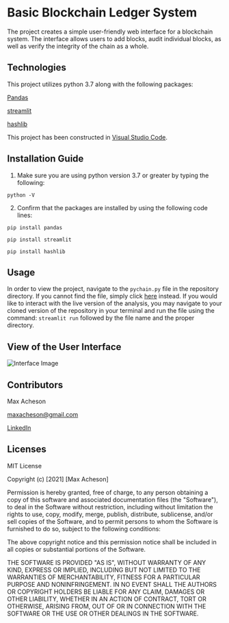 # Basic Blockchain Ledger System


The project creates a simple user-friendly web interface for a blockchain system. The interface allows users to add blocks, audit individual blocks, as well as verify the integrity of the chain as a whole. 

## Technologies

This project utilizes python 3.7 along with the following packages:

[Pandas](https://pandas.pydata.org/) 

[streamlit](https://pypi.org/project/streamlit/)

[hashlib](https://pypi.org/project/hashlib/)

This project has been constructed in [Visual Studio Code](https://code.visualstudio.com/).

## Installation Guide

1. Make sure you are using python version 3.7 or greater by typing the following:

`python -V`

2. Confirm that the packages are installed by using the following code lines:

`pip install pandas`

`pip install streamlit`

`pip install hashlib`

## Usage

In order to view the project, navigate to the `pychain.py` file in the repository directory. If you cannot find the file, simply click [here](https://github.com/MaxAcheson/module_18_challenge/blob/main/pychain.py) instead. If you would like to interact with the live version of the analysis, you may navigate to your cloned version of the repository in your terminal and run the file using the command: `streamlit run` followed by the file name and the proper directory.

## View of the User Interface

![Interface Image](https://github.com/MaxAcheson/module_18_challenge/blob/main/Images/PyChain%20ScreenShot.png)

## Contributors

Max Acheson

maxacheson@gmail.com

[LinkedIn](https://www.linkedin.com/in/max-acheson-75093a19a/)

## Licenses

MIT License

Copyright (c) [2021] [Max Acheson]

Permission is hereby granted, free of charge, to any person obtaining a copy of this software and associated documentation files (the "Software"), to deal in the Software without restriction, including without limitation the rights to use, copy, modify, merge, publish, distribute, sublicense, and/or sell copies of the Software, and to permit persons to whom the Software is furnished to do so, subject to the following conditions:

The above copyright notice and this permission notice shall be included in all copies or substantial portions of the Software.

THE SOFTWARE IS PROVIDED "AS IS", WITHOUT WARRANTY OF ANY KIND, EXPRESS OR IMPLIED, INCLUDING BUT NOT LIMITED TO THE WARRANTIES OF MERCHANTABILITY, FITNESS FOR A PARTICULAR PURPOSE AND NONINFRINGEMENT. IN NO EVENT SHALL THE AUTHORS OR COPYRIGHT HOLDERS BE LIABLE FOR ANY CLAIM, DAMAGES OR OTHER LIABILITY, WHETHER IN AN ACTION OF CONTRACT, TORT OR OTHERWISE, ARISING FROM, OUT OF OR IN CONNECTION WITH THE SOFTWARE OR THE USE OR OTHER DEALINGS IN THE SOFTWARE.

